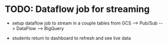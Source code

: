 # TODO: Dataflow job for streaming

- setup dataflow job to stream in a couple tables from GCS --> Pub/Sub --> DataFlow --> BigQuery

- students return to dashboard to refresh and see live data


